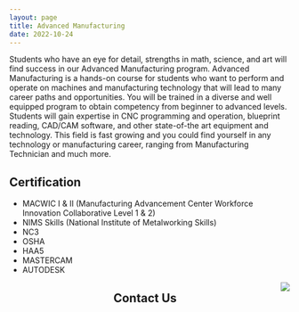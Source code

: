 ```yaml
---
layout: page
title: Advanced Manufacturing
date: 2022-10-24
---
```


Students who have an eye for detail, strengths in math, science, and art will find success in our Advanced Manufacturing program. Advanced Manufacturing is a hands-on course for students who want to perform and operate on machines and manufacturing technology that will lead to many career paths and opportunities. You will be trained in a diverse and well equipped program to obtain competency from beginner to advanced levels. Students will gain expertise in CNC programming and operation, blueprint reading, CAD/CAM software, and other state-of-the art equipment and technology. This field is fast growing and you could find yourself in any technology or manufacturing career, ranging from Manufacturing Technician and much more.

## Certification
- MACWIC I & II (Manufacturing Advancement Center Workforce Innovation Collaborative Level 1 & 2)
- NIMS Skills (National Institute of Metalworking Skills)
- NC3
- OSHA
- HAA5
- MASTERCAM
- AUTODESK

<img style="float: right;" src="https://images.unsplash.com/photo-1648880004349-9bf1926b7556?ixlib=rb-4.0.3&ixid=MnwxMjA3fDB8MHxwaG90by1wYWdlfHx8fGVufDB8fHx8&auto=format&fit=crop&w=880&q=80">

<h2 align="center">Contact Us</h2>

